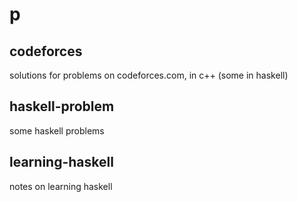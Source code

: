 # p

## codeforces
solutions for problems on codeforces.com, in c++ (some in haskell)

## haskell-problem
some haskell problems

## learning-haskell
notes on learning haskell
